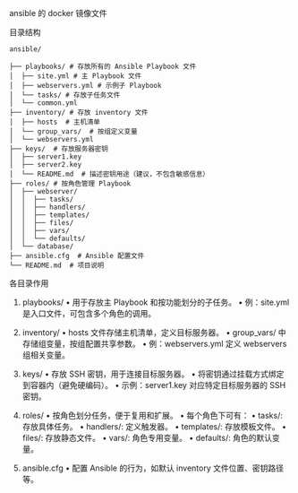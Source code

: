 ansible 的 docker 镜像文件

目录结构
```
ansible/

├── playbooks/ # 存放所有的 Ansible Playbook 文件
│  ├── site.yml # 主 Playbook 文件
│  ├── webservers.yml # 示例子 Playbook
│  └── tasks/ # 存放子任务文件
│  └── common.yml
├── inventory/ # 存放 inventory 文件
│  ├── hosts  # 主机清单
│  └── group_vars/  # 按组定义变量
│  └── webservers.yml
├── keys/  # 存放服务器密钥
│  ├── server1.key
│  ├── server2.key
│  └── README.md  # 描述密钥用途（建议，不包含敏感信息）
├── roles/ # 按角色管理 Playbook
│  ├── webserver/
│  │  ├── tasks/
│  │  ├── handlers/
│  │  ├── templates/
│  │  ├── files/
│  │  ├── vars/
│  │  └── defaults/
│  └── database/
├── ansible.cfg  # Ansible 配置文件
└── README.md  # 项目说明
```

各目录作用

1. playbooks/
• 用于存放主 Playbook 和按功能划分的子任务。
• 例：site.yml 是入口文件，可包含多个角色的调用。

2. inventory/
• hosts 文件存储主机清单，定义目标服务器。
• group_vars/ 中存储组变量，按组配置共享参数。
• 例：webservers.yml 定义 webservers 组相关变量。

3. keys/
• 存放 SSH 密钥，用于连接目标服务器。
• 将密钥通过挂载方式绑定到容器内（避免硬编码）。
• 示例：server1.key 对应特定目标服务器的 SSH 密钥。

4. roles/
• 按角色划分任务，便于复用和扩展。
• 每个角色下可有：
• tasks/: 存放具体任务。
• handlers/: 定义触发器。
• templates/: 存放模板文件。
• files/: 存放静态文件。
• vars/: 角色专用变量。
• defaults/: 角色的默认变量。

5. ansible.cfg
• 配置 Ansible 的行为，如默认 inventory 文件位置、密钥路径等。
